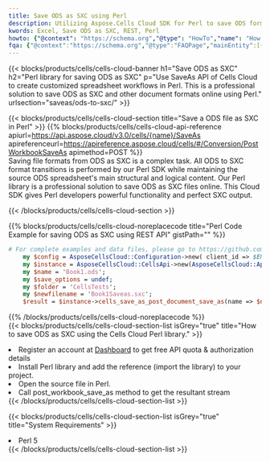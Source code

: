 ```yaml
---
title: Save ODS as SXC using Perl 
description: Utilizing Aspose.Cells Cloud SDK for Perl to save ODS format file as SXC format file. 
kwords: Excel, Save ODS as SXC, REST, Perl
howto: {"@context": "https://schema.org","@type": "HowTo","name": "How to save ODS as SXC using the Cells Cloud Perl library.","description": "How to save ODS as SXC using the Cells Cloud Perl library.","image": {"@type": "ImageObject"},"url": "/perl/saveas/ods-to-sxc/","step": [{ "@type": "HowToStep","name": "How to save ODS as SXC using the Cells Cloud Perl library. step 1", "image": {"@type": "ImageObject",},"url": "/perl/saveas/ods-to-sxc/","text": "Register an account at <a href='https://dashboard.aspose.cloud/'>Dashboard</a> to get free API quota & authorization details",},{ "@type": "HowToStep","name": "How to save ODS as SXC using the Cells Cloud Perl library. step 1", "image": {"@type": "ImageObject",},"url": "/perl/saveas/ods-to-sxc/","text": "Install Perl library and add the reference (import the library) to your project.",},{ "@type": "HowToStep","name": "How to save ODS as SXC using the Cells Cloud Perl library. step 1", "image": {"@type": "ImageObject",},"url": "/perl/saveas/ods-to-sxc/","text": "Open the source file in Perl.",},{ "@type": "HowToStep","name": "How to save ODS as SXC using the Cells Cloud Perl library. step 1", "image": {"@type": "ImageObject",},"url": "/perl/saveas/ods-to-sxc/","text": "Call post_workbook_save_as method to get the resultant stream",}, ],"supply": {"@type": "HowToSupply","name": "document"},"tool": [{"@type": "HowToTool","name": "VIM, Visual Studio Code, Eclipse"},{"@type": "HowToTool","name": "Aspose Cells"}],"totalTime": "PT6M"}
fqa: {"@context":"https://schema.org","@type":"FAQPage","mainEntity":[{"@type":"Question","name":"Why save file as other formats file in C# using REST API?","acceptedAnswer":{"@type":"Answer","text":"Documents are encoded in many ways, and some files may be incompatible with the software you use. To open and read such files, just save them as appropriate file formats.<br/><ol><li>Install .NET SDK and add the reference (import the library) to your project.</li><li>Open the source file in C# using REST API.</li><li>Call the PostWorkbookSaveAsRequest() method, passing an output filename with required extension.</li><li>Get the result of save as a separate file.</li></ol>"}},{"@type":"Question","name":"What file formats can I save as with your C# library?","acceptedAnswer":{"@type":"Answer","text":"We support a variety of file formats for conversion using .NET library, including XLSX, Excel, xls , PDF, CSV, HTML, Markdown, XML, PNG, JPG, TIFF, Json, TXT and many more."}},{"@type":"Question","name":"What is the maximum allowed file size for conversion using this .NET library?","acceptedAnswer":{"@type":"Answer","text":"There are no file size limits for format conversions using .NET library."}}]}
---
```



{{< blocks/products/cells/cells-cloud-banner h1="Save ODS as SXC" h2="Perl library for saving ODS as SXC" p="Use SaveAs API of Cells Cloud to create customized spreadsheet workflows in Perl. This is a professional solution to save ODS as SXC and other document formats online using Perl." urlsection="saveas/ods-to-sxc/" >}}

{{< blocks/products/cells/cells-cloud-section  title="Save a ODS file as SXC in Perl" >}}
{{% blocks/products/cells/cells-cloud-api-reference  apiurl=https://api.aspose.cloud/v3.0/cells/{name}/SaveAs  apireferenceurl=https://apireference.aspose.cloud/cells/#/Conversion/PostWorkbookSaveAs  apimethod=POST %}}
<br/>
Saving file formats from ODS as SXC is a complex task. All ODS to SXC format transitions is performed by our Perl SDK while maintaining the source ODS spreadsheet's main structural and logical content. Our Perl library is a professional solution to save ODS as SXC files online. This Cloud SDK gives Perl developers powerful functionality and perfect SXC output.

{{< /blocks/products/cells/cells-cloud-section >}}

{{% blocks/products/cells/cells-cloud-noreplacecode title="Perl Code Example for saving ODS as SXC using REST API" gistPath="" %}}
  
```perl
# For complete examples and data files, please go to https://github.com/aspose-cells-cloud/aspose-cells-cloud-perl/
    my $config = AsposeCellsCloud::Configuration->new( client_id => $ENV{'ProductClientId'}, client_secret => $ENV{'ProductClientSecret'});
    my $instance = AsposeCellsCloud::CellsApi->new(AsposeCellsCloud::ApiClient->new( $config));
    my $name = 'Book1.ods';
    my $save_options = undef;
    my $folder = 'CellsTests';
    my $newfilename = 'Book1Saveas.sxc';
    $result = $instance->cells_save_as_post_document_save_as(name => $name,save_options => $save_options, newfilename => $newfilename, folder => $folder);
```
  
{{% /blocks/products/cells/cells-cloud-noreplacecode  %}}
<br/>
{{< blocks/products/cells/cells-cloud-section-list isGrey="true"  title="How to save ODS as SXC using the Cells Cloud Perl library." >}}
<li>Register an account at <a href="https://dashboard.aspose.cloud/">Dashboard</a> to get free API quota & authorization details</li>
<li>Install Perl library and add the reference (import the library) to your project.</li>
<li>Open the source file in Perl.</li>
<li>Call post_workbook_save_as method to get the resultant stream</li>
{{< /blocks/products/cells/cells-cloud-section-list >}}

{{< blocks/products/cells/cells-cloud-section-list isGrey="true"  title="System Requirements" >}}
<li>Perl 5</li>
{{< /blocks/products/cells/cells-cloud-section-list >}}
